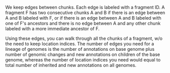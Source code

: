 We keep edges between chunks. Each edge is labeled with a fragment ID. A
fragment F has two consecutive chunks A and B if there is an edge between A and
B labeled with F, or if there is an edge between A and B labeled with one of
F's ancestors and there is no edge between A and any other chunk labeled with a
more immediate ancestor of F.

Using these edges, you can walk through all the chunks of a fragment, w/o the
need to keep location indices. The number of edges you need for a lineage of
genomes is the number of annotations on base genome plus number of genomic
changes and new annotations on children of the base genome, whereas the number
of location indices you need would equal to total number of inherited and new
annotations on all genomes.
